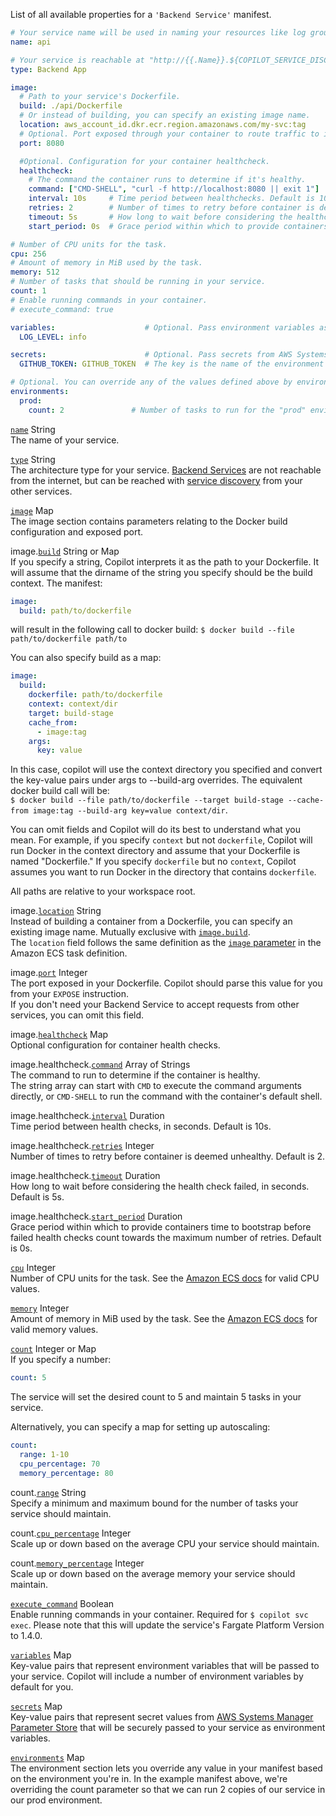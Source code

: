 List of all available properties for a `'Backend Service'` manifest.
```yaml
# Your service name will be used in naming your resources like log groups, ECS services, etc.
name: api

# Your service is reachable at "http://{{.Name}}.${COPILOT_SERVICE_DISCOVERY_ENDPOINT}:{{.Image.Port}}" but is not public.
type: Backend App

image:
  # Path to your service's Dockerfile.
  build: ./api/Dockerfile
  # Or instead of building, you can specify an existing image name.
  location: aws_account_id.dkr.ecr.region.amazonaws.com/my-svc:tag
  # Optional. Port exposed through your container to route traffic to it.
  port: 8080

  #Optional. Configuration for your container healthcheck.
  healthcheck:
    # The command the container runs to determine if it's healthy.
    command: ["CMD-SHELL", "curl -f http://localhost:8080 || exit 1"]
    interval: 10s     # Time period between healthchecks. Default is 10s if omitted.
    retries: 2        # Number of times to retry before container is deemed unhealthy. Default is 2 if omitted.
    timeout: 5s       # How long to wait before considering the healthcheck failed. Default is 5s if omitted.
    start_period: 0s  # Grace period within which to provide containers time to bootstrap before failed health checks count towards the maximum number of retries. Default is 0s if omitted.

# Number of CPU units for the task.
cpu: 256
# Amount of memory in MiB used by the task.
memory: 512
# Number of tasks that should be running in your service.
count: 1
# Enable running commands in your container.
# execute_command: true

variables:                    # Optional. Pass environment variables as key value pairs.
  LOG_LEVEL: info

secrets:                      # Optional. Pass secrets from AWS Systems Manager (SSM) Parameter Store.
  GITHUB_TOKEN: GITHUB_TOKEN  # The key is the name of the environment variable, the value is the name of the SSM      parameter.

# Optional. You can override any of the values defined above by environment.
environments:
  prod:
    count: 2               # Number of tasks to run for the "prod" environment.
```

<a id="name" href="#name" class="field">`name`</a> <span class="type">String</span>  
The name of your service.   

<div class="separator"></div>

<a id="type" href="#type" class="field">`type`</a> <span class="type">String</span>  
The architecture type for your service. [Backend Services](../concepts/services.md#backend-service) are not reachable from the internet, but can be reached with [service discovery](../developing/service-discovery.md) from your other services.

<div class="separator"></div>

<a id="image" href="#image" class="field">`image`</a> <span class="type">Map</span>  
The image section contains parameters relating to the Docker build configuration and exposed port.  

<span class="parent-field">image.</span><a id="image-build" href="#image-build" class="field">`build`</a> <span class="type">String or Map</span>  
If you specify a string, Copilot interprets it as the path to your Dockerfile. It will assume that the dirname of the string you specify should be the build context. The manifest:
```yaml
image:
  build: path/to/dockerfile
```
will result in the following call to docker build: `$ docker build --file path/to/dockerfile path/to`

You can also specify build as a map:
```yaml
image:
  build:
    dockerfile: path/to/dockerfile
    context: context/dir
    target: build-stage
    cache_from:
      - image:tag
    args:
      key: value
```
In this case, copilot will use the context directory you specified and convert the key-value pairs under args to --build-arg overrides. The equivalent docker build call will be:  
`$ docker build --file path/to/dockerfile --target build-stage --cache-from image:tag --build-arg key=value context/dir`.

You can omit fields and Copilot will do its best to understand what you mean. For example, if you specify `context` but not `dockerfile`, Copilot will run Docker in the context directory and assume that your Dockerfile is named "Dockerfile." If you specify `dockerfile` but no `context`, Copilot assumes you want to run Docker in the directory that contains `dockerfile`.

All paths are relative to your workspace root.

<span class="parent-field">image.</span><a id="image-location" href="#image-location" class="field">`location`</a> <span class="type">String</span>  
Instead of building a container from a Dockerfile, you can specify an existing image name. Mutually exclusive with [`image.build`](#image-build).    
The `location` field follows the same definition as the [`image` parameter](https://docs.aws.amazon.com/AmazonECS/latest/developerguide/task_definition_parameters.html#container_definition_image) in the Amazon ECS task definition.

<span class="parent-field">image.</span><a id="image-port" href="#image-port" class="field">`port`</a> <span class="type">Integer</span>  
The port exposed in your Dockerfile. Copilot should parse this value for you from your `EXPOSE` instruction.  
If you don't need your Backend Service to accept requests from other services, you can omit this field.

<span class="parent-field">image.</span><a id="image-healthcheck" href="#image-healthcheck" class="field">`healthcheck`</a> <span class="type">Map</span>  
Optional configuration for container health checks.

<span class="parent-field">image.healthcheck.</span><a id="image-healthcheck-cmd" href="#image-healthcheck-cmd" class="field">`command`</a> <span class="type">Array of Strings</span>  
The command to run to determine if the container is healthy.  
The string array can start with `CMD` to execute the command arguments directly, or `CMD-SHELL` to run the command with the container's default shell.

<span class="parent-field">image.healthcheck.</span><a id="image-healthcheck-interval" href="#image-healthcheck-interval" class="field">`interval`</a> <span class="type">Duration</span>  
Time period between health checks, in seconds. Default is 10s.

<span class="parent-field">image.healthcheck.</span><a id="image-healthcheck-retries" href="#image-healthcheck-retries" class="field">`retries`</a> <span class="type">Integer</span>  
Number of times to retry before container is deemed unhealthy. Default is 2.

<span class="parent-field">image.healthcheck.</span><a id="image-healthcheck-timeout" href="#image-healthcheck-timeout" class="field">`timeout`</a> <span class="type">Duration</span>  
How long to wait before considering the health check failed, in seconds. Default is 5s.

<span class="parent-field">image.healthcheck.</span><a id="image-healthcheck-start-period" href="#image-healthcheck-start-period" class="field">`start_period`</a> <span class="type">Duration</span>  
Grace period within which to provide containers time to bootstrap before failed health checks count towards the maximum number of retries. Default is 0s.

<div class="separator"></div>

<a id="cpu" href="#cpu" class="field">`cpu`</a> <span class="type">Integer</span>  
Number of CPU units for the task. See the [Amazon ECS docs](https://docs.aws.amazon.com/AmazonECS/latest/developerguide/task-cpu-memory-error.html) for valid CPU values.

<div class="separator"></div>

<a id="memory" href="#memory" class="field">`memory`</a> <span class="type">Integer</span>  
Amount of memory in MiB used by the task. See the [Amazon ECS docs](https://docs.aws.amazon.com/AmazonECS/latest/developerguide/task-cpu-memory-error.html) for valid memory values.

<div class="separator"></div>

<a id="count" href="#count" class="field">`count`</a> <span class="type">Integer or Map</span>  
If you specify a number:
```yaml
count: 5
```
The service will set the desired count to 5 and maintain 5 tasks in your service.

Alternatively, you can specify a map for setting up autoscaling:
```yaml
count:
  range: 1-10
  cpu_percentage: 70
  memory_percentage: 80
```


<span class="parent-field">count.</span><a id="count-range" href="#count-range" class="field">`range`</a> <span class="type">String</span>  
Specify a minimum and maximum bound for the number of tasks your service should maintain.  

<span class="parent-field">count.</span><a id="count-cpu-percentage" href="#count-cpu-percentage" class="field">`cpu_percentage`</a> <span class="type">Integer</span>  
Scale up or down based on the average CPU your service should maintain.  

<span class="parent-field">count.</span><a id="count-memory-percentage" href="#count-memory-percentage" class="field">`memory_percentage`</a> <span class="type">Integer</span>  
Scale up or down based on the average memory your service should maintain.  

<div class="separator"></div>

<a id="execute_command" href="#execute_command" class="field">`execute_command`</a> <span class="type">Boolean</span>   
Enable running commands in your container. Required for `$ copilot svc exec`. Please note that this will update the service's Fargate Platform Version to 1.4.0.

<div class="separator"></div>

<a id="variables" href="#variables" class="field">`variables`</a> <span class="type">Map</span>   
Key-value pairs that represent environment variables that will be passed to your service. Copilot will include a number of environment variables by default for you.

<div class="separator"></div>

<a id="secrets" href="#secrets" class="field">`secrets`</a> <span class="type">Map</span>   
Key-value pairs that represent secret values from [AWS Systems Manager Parameter Store](https://docs.aws.amazon.com/systems-manager/latest/userguide/systems-manager-parameter-store.html) that will be securely passed to your service as environment variables.

<div class="separator"></div>

<a id="environments" href="#environments" class="field">`environments`</a> <span class="type">Map</span>  
The environment section lets you override any value in your manifest based on the environment you're in. In the example manifest above, we're overriding the count parameter so that we can run 2 copies of our service in our prod environment.
